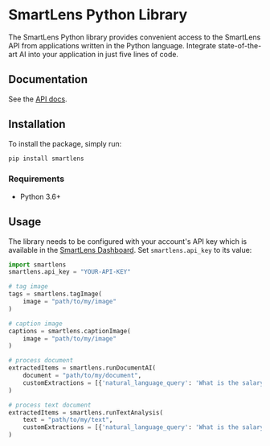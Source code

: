 # SmartLens Python Library

The SmartLens Python library provides convenient access to the SmartLens API from
applications written in the Python language. Integrate state-of-the-art AI into your application
in just five lines of code.

## Documentation

See the [API docs](https://smartlens.ai/docs).

## Installation

To install the package, simply run:

```sh
pip install smartlens
```

### Requirements

-   Python 3.6+

## Usage

The library needs to be configured with your account's API key which is
available in the [SmartLens Dashboard][api-keys]. Set `smartlens.api_key` to its
value:

```python
import smartlens
smartlens.api_key = "YOUR-API-KEY"

# tag image
tags = smartlens.tagImage(
    image = "path/to/my/image"
)

# caption image
captions = smartlens.captionImage(
    image = "path/to/my/image"
)

# process document
extractedItems = smartlens.runDocumentAI(
    document = "path/to/my/document",
    customExtractions = [{'natural_language_query': 'What is the salary?', 'answer_key': 'employee_salary'}] # Custom extractions are optional
)

# process text document
extractedItems = smartlens.runTextAnalysis(
    text = "path/to/my/text",
    customExtractions = [{'natural_language_query': 'What is the salary?', 'answer_key': 'employee_salary'}] # Custom extractions are optional
)
```

[api-keys]: https://dashboard.smartlens.ai

<!--
# vim: set tw=79:
-->